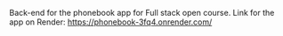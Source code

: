 Back-end for the phonebook app for Full stack open course.
Link for the app on Render: https://phonebook-3fq4.onrender.com/
